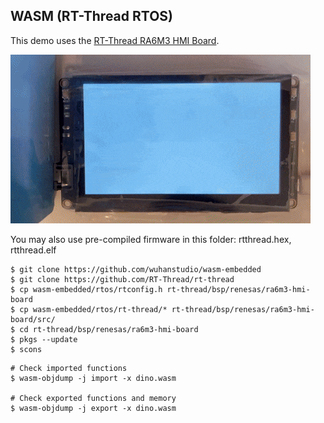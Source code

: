 ## WASM (RT-Thread RTOS)

This demo uses the [RT-Thread RA6M3 HMI Board](https://blog.lvgl.io/2023-06-14/ra6m3-hmi-board-review).

![](rt-thread.gif)

You may also use pre-compiled firmware in this folder: rtthread.hex, rtthread.elf

```
$ git clone https://github.com/wuhanstudio/wasm-embedded
$ git clone https://github.com/RT-Thread/rt-thread
$ cp wasm-embedded/rtos/rtconfig.h rt-thread/bsp/renesas/ra6m3-hmi-board
$ cp wasm-embedded/rtos/rt-thread/* rt-thread/bsp/renesas/ra6m3-hmi-board/src/
$ cd rt-thread/bsp/renesas/ra6m3-hmi-board
$ pkgs --update
$ scons
```

```
# Check imported functions
$ wasm-objdump -j import -x dino.wasm

# Check exported functions and memory
$ wasm-objdump -j export -x dino.wasm
```
